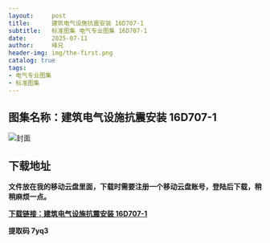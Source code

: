 ```yaml
---
layout:     post
title:      建筑电气设施抗震安装 16D707-1
subtitle:   标准图集 电气专业图集 16D707-1
date:       2025-07-11
author:     峰兄
header-img: img/the-first.png
catalog: true
tags:
- 电气专业图集
- 标准图集
---
```

## 图集名称：建筑电气设施抗震安装 16D707-1
![封面](https://pic1.imgdb.cn/item/6870acdf58cb8da5c89b82ac.jpg)


## 下载地址 ##
**文件放在我的移动云盘里面，下载时需要注册一个移动云盘账号，登陆后下载，稍稍麻烦一点。**  
  
[**下载链接：建筑电气设施抗震安装 16D707-1**](https://caiyun.139.com/w/i/2oxwEa5LEoP7z)


**提取码 7yq3**

